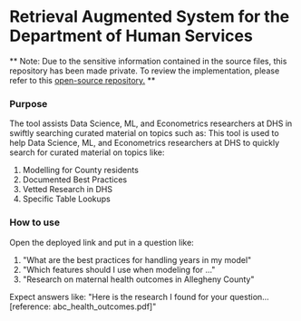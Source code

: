 # Retrieval Augmented System for the Department of Human Services

** Note: Due to the sensitive information contained in the source files, this repository has been made private. To review the implementation, please refer to this [open-source repository.](https://github.com/shayanalis/Retrieval-Augmented-Generation-for-Product-Management)
**

### Purpose
The tool assists Data Science, ML, and Econometrics researchers at DHS in swiftly searching curated material on topics such as:
This tool is used to help Data Science, ML, and Econometrics researchers at DHS to quickly search for curated material on topics like:
1. Modelling for County residents
2. Documented Best Practices
3. Vetted Research in DHS
4. Specific Table Lookups

### How to use
Open the deployed link and put in a question like:

1. "What are the best practices for handling years in my model"
2. "Which features should I use when modeling for ..."
3. "Research on maternal health outcomes in Allegheny County"

Expect answers like:
"Here is the research I found for your question... [reference: abc_health_outcomes.pdf]"
